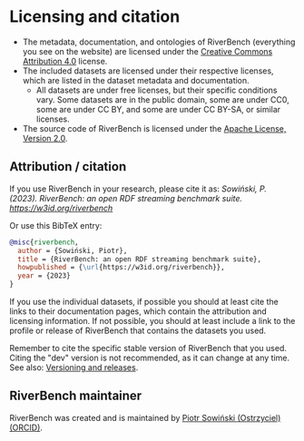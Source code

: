 # Licensing and citation

- The metadata, documentation, and ontologies of RiverBench (everything you see on the website) are licensed under the [Creative Commons Attribution 4.0](https://creativecommons.org/licenses/by/4.0/) license.
- The included datasets are licensed under their respective licenses, which are listed in the dataset metadata and documentation.
    - All datasets are under free licenses, but their specific conditions vary. Some datasets are in the public domain, some are under CC0, some are under CC BY, and some are under CC BY-SA, or similar licenses.
- The source code of RiverBench is licensed under the [Apache License, Version 2.0](https://spdx.org/licenses/Apache-2.0).

## Attribution / citation

If you use RiverBench in your research, please cite it as: *Sowiński, P. (2023). RiverBench: an open RDF streaming benchmark suite. https://w3id.org/riverbench*

Or use this BibTeX entry:

```bibtex
@misc{riverbench,
  author = {Sowiński, Piotr},
  title = {RiverBench: an open RDF streaming benchmark suite},
  howpublished = {\url{https://w3id.org/riverbench}},
  year = {2023}
}
```

If you use the individual datasets, if possible you should at least cite the links to their documentation pages, which contain the attribution and licensing information. If not possible, you should at least include a link to the profile or release of RiverBench that contains the datasets you used.

Remember to cite the specific stable version of RiverBench that you used. Citing the "dev" version is not recommended, as it can change at any time. See also: [Versioning and releases](versioning.md).

## RiverBench maintainer

RiverBench was created and is maintained by [Piotr Sowiński (Ostrzyciel)](https://github.com/Ostrzyciel) [(ORCID)](https://orcid.org/0000-0002-2543-9461).

